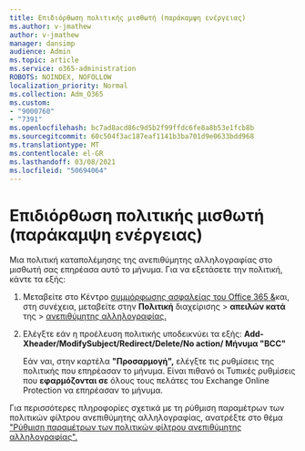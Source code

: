 ```yaml
---
title: Επιδιόρθωση πολιτικής μισθωτή (παράκαμψη ενέργειας)
ms.author: v-jmathew
author: v-jmathew
manager: dansimp
audience: Admin
ms.topic: article
ms.service: o365-administration
ROBOTS: NOINDEX, NOFOLLOW
localization_priority: Normal
ms.collection: Adm_O365
ms.custom:
- "9000760"
- "7391"
ms.openlocfilehash: bc7ad8acd86c9d5b2f99ffdc6fe8a8b53e1fcb8b
ms.sourcegitcommit: 60c504f3ac187eaf1141b3ba701d9e0633bdd968
ms.translationtype: MT
ms.contentlocale: el-GR
ms.lasthandoff: 03/08/2021
ms.locfileid: "50694064"
---
```

# <a name="fix-tenant-policy-action-override"></a>Επιδιόρθωση πολιτικής μισθωτή (παράκαμψη ενέργειας)

Μια πολιτική καταπολέμησης της ανεπιθύμητης αλληλογραφίας στο μισθωτή σας επηρέασα αυτό το μήνυμα. Για να εξετάσετε την πολιτική, κάντε τα εξής:

1. Μεταβείτε στο Κέντρο [συμμόρφωσης ασφαλείας του Office 365 &](https://go.microsoft.com/fwlink/p/?linkid=2077143)και, στη συνέχεια, μεταβείτε στην **Πολιτική** διαχείρισης  >  **απειλών κατά** της  >  [ανεπιθύμητης αλληλογραφίας.](https://go.microsoft.com/fwlink/?linkid=2101518)
2. Ελέγξτε εάν  η προέλευση πολιτικής υποδεικνύει τα εξής: **Add-Xheader/ModifySubject/Redirect/Delete/No action/ Μήνυμα "BCC"**

    Εάν ναι, στην καρτέλα **"Προσαρμογή",** ελέγξτε τις ρυθμίσεις της πολιτικής που επηρέασαν το μήνυμα. Είναι πιθανό οι Τυπικές ρυθμίσεις που **εφαρμόζονται σε** όλους τους πελάτες του Exchange Online Protection να επηρέασαν το μήνυμα.

Για περισσότερες πληροφορίες σχετικά με τη ρύθμιση παραμέτρων των πολιτικών φίλτρου ανεπιθύμητης αλληλογραφίας, ανατρέξτε στο θέμα ["Ρύθμιση παραμέτρων των πολιτικών φίλτρου ανεπιθύμητης αλληλογραφίας".](https://go.microsoft.com/fwlink/?linkid=2101431)
